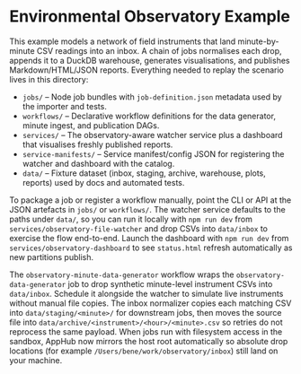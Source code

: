 # Environmental Observatory Example

This example models a network of field instruments that land minute-by-minute CSV readings into an inbox. A chain of jobs normalises each drop, appends it to a DuckDB warehouse, generates visualisations, and publishes Markdown/HTML/JSON reports. Everything needed to replay the scenario lives in this directory:

- `jobs/` – Node job bundles with `job-definition.json` metadata used by the importer and tests.
- `workflows/` – Declarative workflow definitions for the data generator, minute ingest, and publication DAGs.
- `services/` – The observatory-aware watcher service plus a dashboard that visualises freshly published reports.
- `service-manifests/` – Service manifest/config JSON for registering the watcher and dashboard with the catalog.
- `data/` – Fixture dataset (inbox, staging, archive, warehouse, plots, reports) used by docs and automated tests.

To package a job or register a workflow manually, point the CLI or API at the JSON artefacts in `jobs/` or `workflows/`. The watcher service defaults to the paths under `data/`, so you can run it locally with `npm run dev` from `services/observatory-file-watcher` and drop CSVs into `data/inbox` to exercise the flow end-to-end. Launch the dashboard with `npm run dev` from `services/observatory-dashboard` to see `status.html` refresh automatically as new partitions publish.

The `observatory-minute-data-generator` workflow wraps the `observatory-data-generator` job to drop synthetic minute-level instrument CSVs into `data/inbox`. Schedule it alongside the watcher to simulate live instruments without manual file copies. The inbox normalizer copies each matching CSV into `data/staging/<minute>/` for downstream jobs, then moves the source file into `data/archive/<instrument>/<hour>/<minute>.csv` so retries do not reprocess the same payload. When jobs run with filesystem access in the sandbox, AppHub now mirrors the host root automatically so absolute drop locations (for example `/Users/bene/work/observatory/inbox`) still land on your machine.
